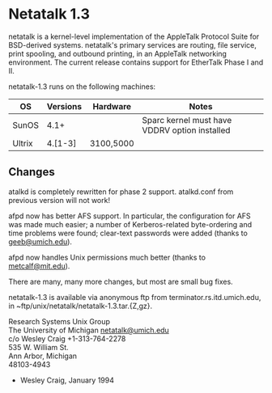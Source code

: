 # Netatalk 1.3

netatalk is a kernel-level implementation of the AppleTalk Protocol
Suite for BSD-derived systems. netatalk's primary services are
routing, file service, print spooling, and outbound printing, in an
AppleTalk networking environment. The current release contains support
for EtherTalk Phase I and II.

netatalk-1.3 runs on the following machines:

| OS | Versions | Hardware | Notes |
|----|----------|----------|-------|
| SunOS | 4.1+ | | Sparc kernel must have VDDRV option installed |
| Ultrix | 4.[1-3] | 3100,5000 | |

## Changes

atalkd is completely rewritten for phase 2 support. atalkd.conf
from previous version will not work!

afpd now has better AFS support. In particular, the configuration
for AFS was made much easier; a number of Kerberos-related
byte-ordering and time problems were found; clear-text passwords
were added (thanks to <geeb@umich.edu>).

afpd now handles Unix permissions much better (thanks to
<metcalf@mit.edu>).

There are many, many more changes, but most are small bug fixes.

netatalk-1.3 is available via anonymous ftp from terminator.rs.itd.umich.edu,
in ~ftp/unix/netatalk/netatalk-1.3.tar.{Z,gz}.

Research Systems Unix Group  
The University of Michigan <netatalk@umich.edu>  
c/o Wesley Craig +1-313-764-2278  
535 W. William St.  
Ann Arbor, Michigan  
48103-4943

- Wesley Craig, January 1994
